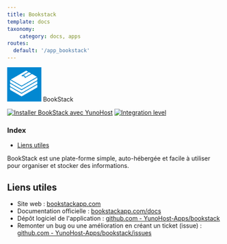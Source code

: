 ```yaml
---
title: Bookstack
template: docs
taxonomy:
    category: docs, apps
routes:
  default: '/app_bookstack'
---
```


<img src="/images/logo-bookstack.png" height="80px" alt="Logo BookStack"> BookStack

[![Installer BookStack avec YunoHost](https://install-app.yunohost.org/install-with-yunohost.png)](https://install-app.yunohost.org/?app=bookstack) [![Integration level](https://dash.yunohost.org/integration/bookstack.svg)](https://dash.yunohost.org/appci/app/bookstack)

### Index

- [Liens utiles](#useful-links)

BookStack est une plate-forme simple, auto-hébergée et facile à utiliser pour organiser et stocker des informations.


## Liens utiles

+ Site web : [bookstackapp.com](https://www.bookstackapp.com/)
+ Documentation officielle : [bookstackapp.com/docs](https://www.bookstackapp.com/docs/)
+ Dépôt logiciel de l'application : [github.com - YunoHost-Apps/bookstack](https://github.com/YunoHost-Apps/bibliogram_ynh)
+ Remonter un bug ou une amélioration en créant un ticket (issue) : [github.com - YunoHost-Apps/bookstack/issues](https://github.com/YunoHost-Apps/bookstack_ynh/issues)